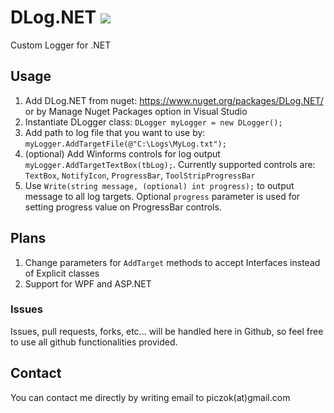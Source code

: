 # DLog.NET <img src="https://travis-ci.org/daredev/DLog.NET.svg?branch=master" />
Custom Logger for .NET

## Usage
1. Add DLog.NET from nuget: https://www.nuget.org/packages/DLog.NET/ or by Manage Nuget Packages option in Visual Studio
2. Instantiate DLogger class: `DLogger myLogger = new DLogger();`
3. Add path to log file that you want to use by: `myLogger.AddTargetFile(@"C:\Logs\MyLog.txt");`
4. (optional) Add Winforms controls for log output `myLogger.AddTargetTextBox(tbLog);`. Currently supported controls are: `TextBox`, `NotifyIcon`, `ProgressBar`, `ToolStripProgressBar`
5. Use `Write(string message, (optional) int progress);` to output message to all log targets. Optional `progress` parameter is used for setting progress value on ProgressBar controls.

## Plans
1. Change parameters for `AddTarget` methods to accept Interfaces instead of Explicit classes
2. Support for WPF and ASP.NET

### Issues
Issues, pull requests, forks, etc... will be handled here in Github, so feel free to use all github functionalities provided.

## Contact
You can contact me directly by writing email to piczok(at)gmail.com
